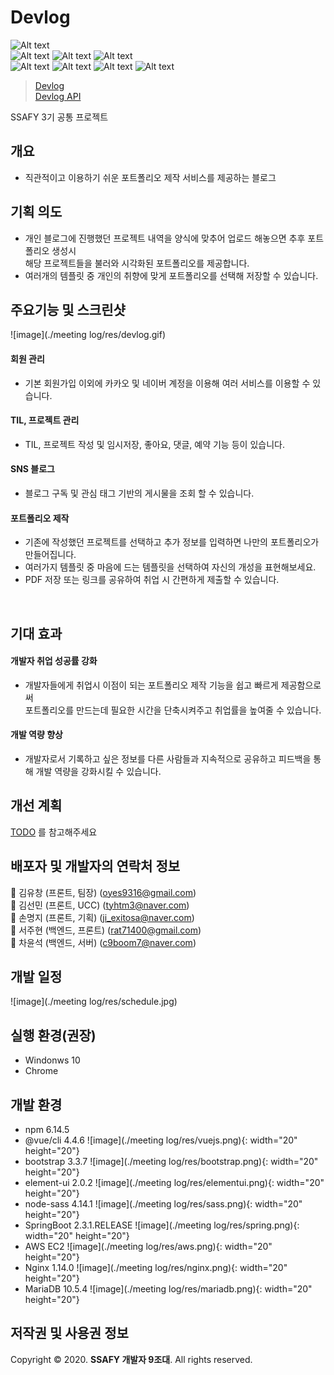 ﻿
# Devlog
![Alt text](https://img.shields.io/badge/data-Web-orange)<br>
![Alt text](https://img.shields.io/badge/Stack-Vue.js-green) ![Alt text](https://img.shields.io/badge/Stack-Sass-pink) ![Alt text](https://img.shields.io/badge/Stack-ElementUI-skyblue)<br>
![Alt text](https://img.shields.io/badge/Stack-SpringBoot-green) ![Alt text](https://img.shields.io/badge/Stack-Mybatis-blue) ![Alt text](https://img.shields.io/badge/Stack-Docker-blue) ![Alt text](https://img.shields.io/badge/Stack-MariaDB-blue)
<br>
  
> [Devlog](http://i3a402.p.ssafy.io/) <br>
> [Devlog API](http://i3a402.p.ssafy.io:8090/devlog/swagger-ui.html#)


SSAFY 3기 공통 프로젝트
<br>
## 개요
- 직관적이고 이용하기 쉬운 포트폴리오 제작 서비스를 제공하는 블로그 

## 기획 의도
- 개인 블로그에 진행했던 프로젝트 내역을 양식에 맞추어 업로드 해놓으면 추후 포트폴리오 생성시<br>
해당 프로젝트들을 불러와 시각화된 포트폴리오를 제공합니다.  <br>
- 여러개의 템플릿 중 개인의 취향에 맞게 포트폴리오를 선택해 저장할 수 있습니다.
  
## 주요기능 및 스크린샷 
![image](./meeting log/res/devlog.gif)


<h4>회원 관리</h4>

- 기본 회원가입 이외에 카카오 및 네이버 계정을 이용해 여러 서비스를 이용할 수 있습니다.<br>

<h4>TIL, 프로젝트 관리</h4>

- TIL, 프로젝트 작성 및 임시저장, 좋아요, 댓글, 예약 기능 등이 있습니다.<br> 

<h4>SNS 블로그</h4>

- 블로그 구독 및 관심 태그 기반의 게시물을 조회 할 수 있습니다.<br>

<h4>포트폴리오 제작</h4>

- 기존에 작성했던 프로젝트를 선택하고 추가 정보를 입력하면 나만의 포트폴리오가 만들어집니다.<br>
- 여러가지 템플릿 중 마음에 드는 템플릿을 선택하여 자신의 개성을 표현해보세요.<br>
- PDF 저장 또는 링크를 공유하여 취업 시 간편하게 제출할 수 있습니다.
<br>


## 기대 효과
<h4>개발자 취업 성공률 강화 </h4>

- 개발자들에게 취업시 이점이 되는 포트폴리오 제작 기능을 쉽고 빠르게 제공함으로써<br>
포트폴리오를 만드는데 필요한 시간을 단축시켜주고 취업률을 높여줄 수 있습니다.

<h4>개발 역량 향상</h4>

- 개발자로서 기록하고 싶은 정보를 다른 사람들과 지속적으로 공유하고 피드백을 통해 개발 역량을 강화시킬 수 있습니다.


## 개선 계획

[TODO](https://docs.google.com/spreadsheets/d/1oepRaSxXjLjH7jysRXlJGQSCKlrDdntnmp4L84fDZiE/edit#gid=349343557)
를 참고해주세요
## 배포자 및 개발자의 연락처 정보
:running: 김유창 (프론트, 팀장) (oyes9316@gmail.com)<br>
:running: 김선민 (프론트, UCC) (tyhtm3@naver.com)<br>
:running: 손명지 (프론트, 기획) (ji_exitosa@naver.com)<br>
:running: 서주현 (백엔드, 프론트) (rat71400@gmail.com)<br>
:running: 차윤석 (백엔드, 서버) (c9boom7@naver.com)<br>

## 개발 일정
![image](./meeting log/res/schedule.jpg)

## 실행 환경(권장)

- Windonws 10
- Chrome


## 개발 환경

- npm 6.14.5 
- @vue/cli 4.4.6 ![image](./meeting log/res/vuejs.png){: width="20" height="20"} 
- bootstrap 3.3.7 ![image](./meeting log/res/bootstrap.png){: width="20" height="20"} 
- element-ui 2.0.2 ![image](./meeting log/res/elementui.png){: width="20" height="20"} 
- node-sass 4.14.1 ![image](./meeting log/res/sass.png){: width="20" height="20"} 
- SpringBoot 2.3.1.RELEASE ![image](./meeting log/res/spring.png){: width="20" height="20"} 
- AWS EC2 ![image](./meeting log/res/aws.png){: width="20" height="20"} 
- Nginx 1.14.0 ![image](./meeting log/res/nginx.png){: width="20" height="20"} 
- MariaDB 10.5.4 ![image](./meeting log/res/mariadb.png){: width="20" height="20"} 

## 저작권 및 사용권 정보

Copyright &copy; 2020. <strong>SSAFY 개발자 9조대</strong>. All rights reserved.